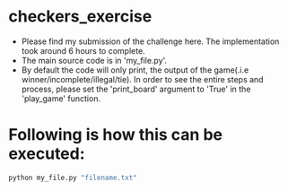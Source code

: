 # checkers_exercise

- Please find my submission of the challenge here. The implementation took around 6 hours to complete.
- The main source code is in 'my_file.py'.
- By default the code will only print, the output of the game(.i.e winner/incomplete/illegal/tie). In order to see the entire steps and process, please set the 'print_board' argument to 'True' in the 'play_game' function.

# Following is how this can be executed:

```bash
python my_file.py "filename.txt"
```
